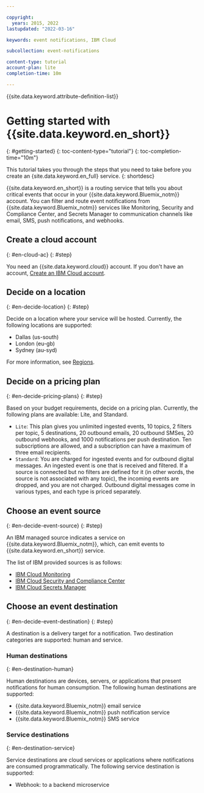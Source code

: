 ```yaml
---

copyright:
  years: 2015, 2022
lastupdated: "2022-03-16"

keywords: event notifications, IBM Cloud

subcollection: event-notifications

content-type: tutorial
account-plan: lite
completion-time: 10m

---
```


{{site.data.keyword.attribute-definition-list}}

# Getting started with {{site.data.keyword.en_short}}
{: #getting-started}
{: toc-content-type="tutorial"}
{: toc-completion-time="10m"}

This tutorial takes you through the steps that you need to take before you create an {site.data.keyword.en_full} service.
{: shortdesc}

{{site.data.keyword.en_short}} is a routing service that tells you about critical events that occur in your {{site.data.keyword.Bluemix_notm}} account. You can filter and route event notifications from {{site.data.keyword.Bluemix_notm}} services like Monitoring, Security and Compliance Center, and Secrets Manager to communication channels like email, SMS, push notifications, and webhooks.

## Create a cloud account
{: #en-cloud-ac}
{: #step}

You need an {{site.data.keyword.cloud}} account. If you don't have an account, [Create an IBM Cloud account](https://cloud.ibm.com/registration/).

## Decide on a location
{: #en-decide-location}
{: #step}

Decide on a location where your service will be hosted. Currently, the following locations are supported:

* Dallas (us-south)
* London (eu-gb)
* Sydney (au-syd)

For more information, see [Regions](/docs/openwhisk?topic=openwhisk-cloudfunctions_regions).

## Decide on a pricing plan
{: #en-decide-pricing-plans}
{: #step}

Based on your budget requirements, decide on a pricing plan. Currently, the following plans are available: Lite, and Standard.

* `Lite`: This plan gives you unlimited ingested events, 10 topics, 2 filters per topic, 5 destinations, 20 outbound emails, 20 outbound SMSes, 20 outbound webhooks, and 1000 notifications per push destination. Ten subscriptions are allowed, and a subscription can have a maximum of three email recipients.
* `Standard`: You are charged for ingested events and for outbound digital messages. An ingested event is one that is received and filtered. If a source is connected but no filters are defined for it (in other words, the source is not associated with any topic), the incoming events are dropped, and you are not charged. Outbound digital messages come in various types, and each type is priced separately.

## Choose an event source
{: #en-decide-event-source}
{: #step}

An IBM managed source indicates a service on {{site.data.keyword.Bluemix_notm}}, which, can emit events to {{site.data.keyword.en_short}} service.

The list of IBM provided sources is as follows:
- [IBM Cloud Monitoring](https://cloud.ibm.com/docs/monitoring?topic=monitoring-notifications)
- [IBM Cloud Security and Compliance Center](https://cloud.ibm.com/docs/security-compliance?topic=security-compliance-event-notifications&interface=ui)
- [IBM Cloud Secrets Manager](https://cloud.ibm.com/docs/secrets-manager?topic=secrets-manager-event-notifications&interface=ui)

## Choose an event destination
{: #en-decide-event-destination}
{: #step}

A destination is a delivery target for a notification. Two destination categories are supported: human and service.

### Human destinations
{: #en-destination-human}

Human destinations are devices, servers, or applications that present notifications for human consumption. The following human destinations are supported:

- {{site.data.keyword.Bluemix_notm}} email service
- {{site.data.keyword.Bluemix_notm}} push notification service
- {{site.data.keyword.Bluemix_notm}} SMS service

### Service destinations
{: #en-destination-service}

Service destinations are cloud services or applications where notifications are consumed programmatically. The following service destination is supported:

- Webhook: to a backend microservice
